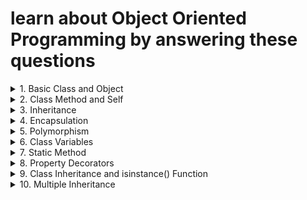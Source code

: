 # learn about Object Oriented Programming by answering these questions

<details>
<summary>
1. Basic Class and Object
</summary>
Problem: Create a players class with attributes like club and name. Then create an instance of this class.
</details>

<details>
<summary>
2. Class Method and Self
</summary>
Problem: Add a method to the Car class that displays the full name of the car (brand and model).
</details>

<details>
<summary>
3. Inheritance
</summary>
Problem: Create an ElectricCar class that inherits from the Car class and has an additional attribute battery_size.
</details>

<details>
<summary>
4. Encapsulation
</summary>
Problem: Modify the Car class to encapsulate the brand attribute, making it private, and provide a getter method for it.
</details>

<details>
<summary>
5. Polymorphism
</summary>
Problem: Demonstrate polymorphism by defining a method fuel_type in both Car and ElectricCar classes, but with different behaviors.
</details>

<details>
<summary>
6. Class Variables
</summary>
Problem: Add a class variable to Car that keeps track of the number of cars created.
</details>

<details>
<summary>
7. Static Method
</summary>
Problem: Add a static method to the Car class that returns a general description of a car.
</details>

<details>
<summary>
8. Property Decorators
</summary>
Problem: Use a property decorator in the Car class to make the model attribute read-only.
</details>

<details>
<summary>
9. Class Inheritance and isinstance() Function
</summary>
Problem: Demonstrate the use of isinstance() to check if my_tesla is an instance of Car and ElectricCar.
</details>

<details>
<summary>
10. Multiple Inheritance
</summary>
Problem: Create two classes Battery and Engine, and let the ElectricCar class inherit from both, demonstrating multiple inheritance.
</details>
